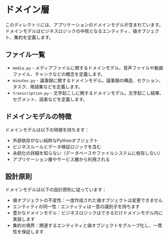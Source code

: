 # ドメイン層

このディレクトリには、アプリケーションのドメインモデルが含まれています。ドメインモデルはビジネスロジックの中核となるエンティティ、値オブジェクト、集約を定義します。

## ファイル一覧

- `media.py` - メディアファイルに関するドメインモデル。音声ファイルや動画ファイル、チャンクなどの概念を定義します。
- `minutes.py` - 議事録に関するドメインモデル。議事録の構造、セクション、タスク、用語集などを定義します。
- `transcription.py` - 文字起こしに関するドメインモデル。文字起こし結果、セグメント、話者などを定義します。

## ドメインモデルの特徴

ドメインモデルは以下の特徴を持ちます：

- 外部依存がない純粋なPythonオブジェクト
- ビジネスルールとデータ検証ロジックを含む
- 永続化の詳細を知らない（データベースやファイルシステムに依存しない）
- アプリケーション層やサービス層から利用される

## 設計原則

ドメインモデルは以下の設計原則に従っています：

- 値オブジェクトの不変性：一度作成された値オブジェクトは変更できません
- エンティティの同一性：エンティティは一意の識別子を持ちます
- 豊かなドメインモデル：ビジネスロジックはできるだけドメインモデル内に実装します
- 集約の境界：関連するエンティティと値オブジェクトをグループ化し、一貫性を保証します